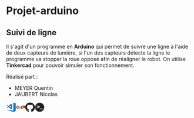 Projet-arduino  
=
Suivi de ligne
-



Il s'agit d'un programme en **Arduino** qui permet de suivre une ligne à l'aide de deux capteurs de lumière, si l'un des capteurs détecte la ligne le programme va stopper la roue opposé afin de réaligner le robot.
On utilise **Tinkercad** pour pouvoir simuler son fonctionnement.


Réalisé part :

- MEYER Quentin
- JAUBERT Nicolas

<img align="left" alt="Visual Studio Code" width="26px" src="https://raw.githubusercontent.com/github/explore/80688e429a7d4ef2fca1e82350fe8e3517d3494d/topics/visual-studio-code/visual-studio-code.png" />
<img align="left" alt="Git" width="26px" src="https://raw.githubusercontent.com/github/explore/80688e429a7d4ef2fca1e82350fe8e3517d3494d/topics/git/git.png" />
<img align="left" alt="GitHub" width="26px" src="https://raw.githubusercontent.com/github/explore/78df643247d429f6cc873026c0622819ad797942/topics/github/github.png" />
<img align="left" alt="Terminal" width="26px" src="https://raw.githubusercontent.com/github/explore/80688e429a7d4ef2fca1e82350fe8e3517d3494d/topics/terminal/terminal.png" />
